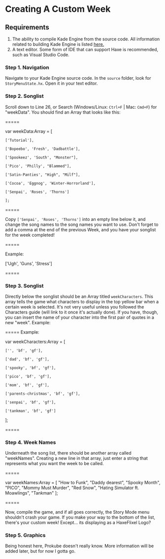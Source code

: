 # Creating A Custom Week

## Requirements
1. The ability to compile Kade Engine from the source code. All information related to building Kade Engine is listed [here.](https://kadedev.github.io/Kade-Engine/building)
2. A text editor. Some form of IDE that can support Haxe is recommended, such as Visual Studio Code.

### Step 1. Navigation
Navigate to your Kade Engine source code. In the `source` folder, look for `StoryMenuState.hx`. Open it in your text editor.

### Step 2. Songlist

Scroll down to Line 26, or Search (Windows/Linux: `Ctrl+F` | Mac: `Cmd+F`) for "weekData". You should find an Array that looks like this:

=====

var weekData:Array<Dynamic> = [
		
    ['Tutorial'],
		
    ['Bopeebo', 'Fresh', 'Dadbattle'],
		
    ['Spookeez', 'South', "Monster"],
		
    ['Pico', 'Philly', "Blammed"],
		
    ['Satin-Panties', "High", "Milf"],
		
    ['Cocoa', 'Eggnog', 'Winter-Horrorland'],
		
    ['Senpai', 'Roses', 'Thorns']
    
	];
  
=====
  
Copy `['Senpai', 'Roses', 'Thorns']` into an empty line below it, and change the song names to the song names you want to use.
Don't forget to add a comma at the end of the previous Week, and you have your songlist for the week completed!
 
=====

Example:

['Ugh', 'Guns', 'Stress']
 
=====
 
 ### Step 3. Songlist
Directly below the songlist should be an Array titled `weekCharacters`. This array tells the game what characters to display in the top yellow bar when a certain week is selected.
It's not very useful unless you followed the Characters guide (will link to it once it's actually done). If you have, though, you can insert the name of your character into the first pair of quotes in a new "week". Example:

=====
Example:

var weekCharacters:Array<Dynamic> = [
		
    ['', 'bf', 'gf'],
		
    ['dad', 'bf', 'gf'],
		
    ['spooky', 'bf', 'gf'],
		
    ['pico', 'bf', 'gf'],
		
    ['mom', 'bf', 'gf'],
		
    ['parents-christmas', 'bf', 'gf'],
		
    ['senpai', 'bf', 'gf'],
    
    ['tankman', 'bf', 'gf']
	
  ];
  
=====

### Step 4. Week Names

Underneath the song list, there should be another array called "weekNames". Creating a new line in that array, just enter a string that represents what you want the week to be called.

=====

var weekNames:Array<String> = [
		"How to Funk",
		"Daddy dearest",
		"Spooky Month",
		"PICO",
		"Mommy Must Murder",
		"Red Snow",
		"Hating Simulator ft. Moawlings",
    		"Tankman"
	];
  
  =====
  
  Now, compile the game, and if all goes correctly, the Story Mode menu shouldn't crash your game. If you make your way to the bottom of the list, there's your custom week! Except... its displaying as a HaxeFlixel Logo?
  
  ### Step 5. Graphics
  
  Being honest here, Prokube doesn't really know. More information will be added later, but for now I gotta go.
